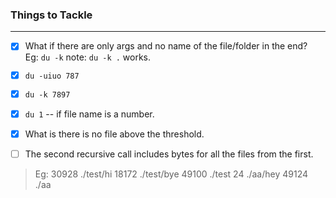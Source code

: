 ### Things to Tackle
---
- [x] What if there are only args and no name of the file/folder in the end?</br>
Eg: `du -k` note: `du -k .` works. 

- [x] `du -uiuo 787`
- [x] `du -k 7897`
- [x] `du 1` -- if file name is a number.
- [x] What is there is no file above the threshold.
- [ ] The second recursive call includes bytes for all the files from the first. 
> Eg: 30928 ./test/hi
> 18172 ./test/bye
> 49100 ./test
> 24 ./aa/hey
> 49124 ./aa